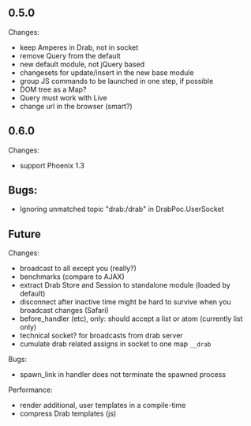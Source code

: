 
## 0.5.0
Changes:
* keep Amperes in Drab, not in socket
* remove Query from the default
* new default module, not jQuery based
* changesets for update/insert in the new base module
* group JS commands to be launched in one step, if possible
* DOM tree as a Map?
* Query must work with Live
* change url in the browser (smart?)

## 0.6.0
Changes:
* support Phoenix 1.3

## Bugs:
* Ignoring unmatched topic "drab:/drab" in DrabPoc.UserSocket

## Future
Changes:
* broadcast to all except you (really?)
* benchmarks (compare to AJAX)
* extract Drab Store and Session to standalone module (loaded by default)
* disconnect after inactive time might be hard to survive when you broadcast changes (Safari)
* before_handler (etc), only: should accept a list or atom (currently list only)
* technical socket? for broadcasts from drab server
* cumulate drab related assigns in socket to one map `__drab`

Bugs:
* spawn_link in handler does not terminate the spawned process

Performance:
* render additional, user templates in a compile-time
* compress Drab templates (js)
